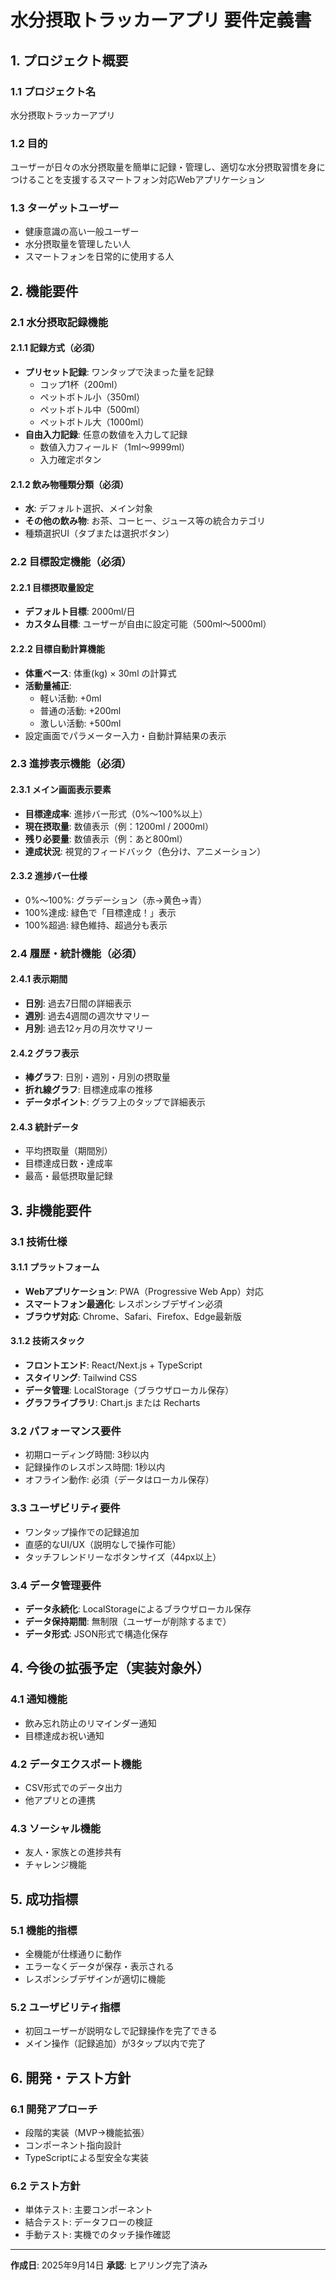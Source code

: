 # 水分摂取トラッカーアプリ 要件定義書

## 1. プロジェクト概要

### 1.1 プロジェクト名
水分摂取トラッカーアプリ

### 1.2 目的
ユーザーが日々の水分摂取量を簡単に記録・管理し、適切な水分摂取習慣を身につけることを支援するスマートフォン対応Webアプリケーション

### 1.3 ターゲットユーザー
- 健康意識の高い一般ユーザー
- 水分摂取量を管理したい人
- スマートフォンを日常的に使用する人

## 2. 機能要件

### 2.1 水分摂取記録機能

#### 2.1.1 記録方式（必須）
- **プリセット記録**: ワンタップで決まった量を記録
  - コップ1杯（200ml）
  - ペットボトル小（350ml）
  - ペットボトル中（500ml）
  - ペットボトル大（1000ml）
- **自由入力記録**: 任意の数値を入力して記録
  - 数値入力フィールド（1ml〜9999ml）
  - 入力確定ボタン

#### 2.1.2 飲み物種類分類（必須）
- **水**: デフォルト選択、メイン対象
- **その他の飲み物**: お茶、コーヒー、ジュース等の統合カテゴリ
- 種類選択UI（タブまたは選択ボタン）

### 2.2 目標設定機能（必須）

#### 2.2.1 目標摂取量設定
- **デフォルト目標**: 2000ml/日
- **カスタム目標**: ユーザーが自由に設定可能（500ml〜5000ml）

#### 2.2.2 目標自動計算機能
- **体重ベース**: 体重(kg) × 30ml の計算式
- **活動量補正**:
  - 軽い活動: +0ml
  - 普通の活動: +200ml
  - 激しい活動: +500ml
- 設定画面でパラメーター入力・自動計算結果の表示

### 2.3 進捗表示機能（必須）

#### 2.3.1 メイン画面表示要素
- **目標達成率**: 進捗バー形式（0%〜100%以上）
- **現在摂取量**: 数値表示（例：1200ml / 2000ml）
- **残り必要量**: 数値表示（例：あと800ml）
- **達成状況**: 視覚的フィードバック（色分け、アニメーション）

#### 2.3.2 進捗バー仕様
- 0%〜100%: グラデーション（赤→黄色→青）
- 100%達成: 緑色で「目標達成！」表示
- 100%超過: 緑色維持、超過分も表示

### 2.4 履歴・統計機能（必須）

#### 2.4.1 表示期間
- **日別**: 過去7日間の詳細表示
- **週別**: 過去4週間の週次サマリー
- **月別**: 過去12ヶ月の月次サマリー

#### 2.4.2 グラフ表示
- **棒グラフ**: 日別・週別・月別の摂取量
- **折れ線グラフ**: 目標達成率の推移
- **データポイント**: グラフ上のタップで詳細表示

#### 2.4.3 統計データ
- 平均摂取量（期間別）
- 目標達成日数・達成率
- 最高・最低摂取量記録

## 3. 非機能要件

### 3.1 技術仕様

#### 3.1.1 プラットフォーム
- **Webアプリケーション**: PWA（Progressive Web App）対応
- **スマートフォン最適化**: レスポンシブデザイン必須
- **ブラウザ対応**: Chrome、Safari、Firefox、Edge最新版

#### 3.1.2 技術スタック
- **フロントエンド**: React/Next.js + TypeScript
- **スタイリング**: Tailwind CSS
- **データ管理**: LocalStorage（ブラウザローカル保存）
- **グラフライブラリ**: Chart.js または Recharts

### 3.2 パフォーマンス要件
- 初期ローディング時間: 3秒以内
- 記録操作のレスポンス時間: 1秒以内
- オフライン動作: 必須（データはローカル保存）

### 3.3 ユーザビリティ要件
- ワンタップ操作での記録追加
- 直感的なUI/UX（説明なしで操作可能）
- タッチフレンドリーなボタンサイズ（44px以上）

### 3.4 データ管理要件
- **データ永続化**: LocalStorageによるブラウザローカル保存
- **データ保持期間**: 無制限（ユーザーが削除するまで）
- **データ形式**: JSON形式で構造化保存

## 4. 今後の拡張予定（実装対象外）

### 4.1 通知機能
- 飲み忘れ防止のリマインダー通知
- 目標達成お祝い通知

### 4.2 データエクスポート機能
- CSV形式でのデータ出力
- 他アプリとの連携

### 4.3 ソーシャル機能
- 友人・家族との進捗共有
- チャレンジ機能

## 5. 成功指標

### 5.1 機能的指標
- 全機能が仕様通りに動作
- エラーなくデータが保存・表示される
- レスポンシブデザインが適切に機能

### 5.2 ユーザビリティ指標
- 初回ユーザーが説明なしで記録操作を完了できる
- メイン操作（記録追加）が3タップ以内で完了

## 6. 開発・テスト方針

### 6.1 開発アプローチ
- 段階的実装（MVP→機能拡張）
- コンポーネント指向設計
- TypeScriptによる型安全な実装

### 6.2 テスト方針
- 単体テスト: 主要コンポーネント
- 結合テスト: データフローの検証
- 手動テスト: 実機でのタッチ操作確認

---

**作成日**: 2025年9月14日
**承認**: ヒアリング完了済み
